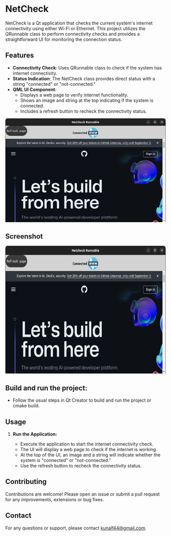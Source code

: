 # NetCheck

NetCheck is a Qt application that checks the current system's internet connectivity using either Wi-Fi or Ethernet. This project utilizes the QRunnable class to perform connectivity checks and provides a straightforward UI for monitoring the connection status.

## Features

- **Connectivity Check**: Uses QRunnable class to check if the system has internet connectivity.
- **Status Indication**: The NetCheck class provides direct status with a string "connected" or "not-connected."
- **QML UI Component**: 
  - Displays a web page to verify internet functionality.
  - Shows an image and string at the top indicating if the system is connected.
  - Includes a refresh button to recheck the connectivity status.

![QML UI Screenshot](netcheckss1.png) <!-- Add a screenshot of the QML UI here -->

## Screenshot
<img src="netcheckss1.png" height="400" width="600">


## Build and run the project:

   - Follow the usual steps in Qt Creator to build and run the project or cmake build.

## Usage

1. **Run the Application:**

    - Execute the application to start the internet connectivity check.
    - The UI will display a web page to check if the internet is working.
    - At the top of the UI, an image and a string will indicate whether the system is "connected" or "not-connected."
    - Use the refresh button to recheck the connectivity status.

## Contributing

Contributions are welcome! Please open an issue or submit a pull request for any improvements, extensions or bug fixes.

## Contact

For any questions or support, please contact [kunalf44@gmail.com](mailto:your-email@example.com).


